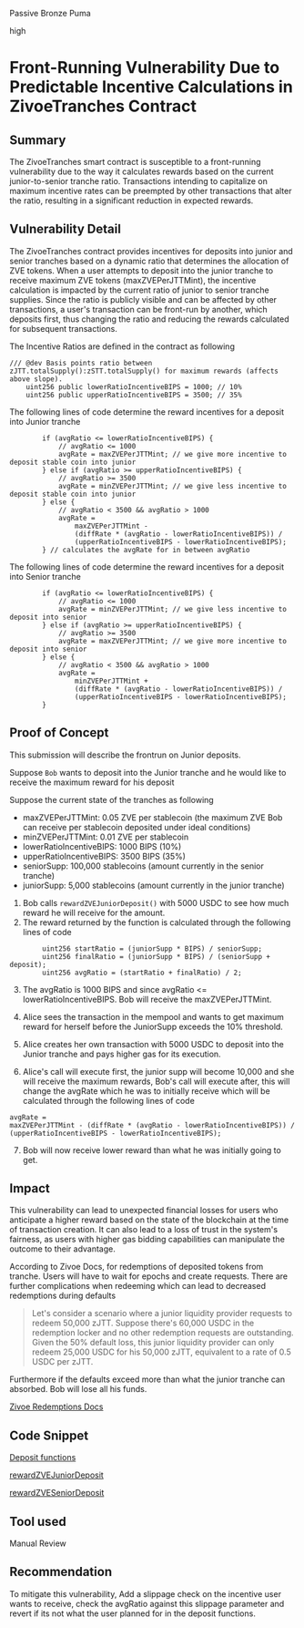 Passive Bronze Puma

high

# Front-Running Vulnerability Due to Predictable Incentive Calculations in ZivoeTranches Contract

## Summary
The ZivoeTranches smart contract is susceptible to a front-running vulnerability due to the way it calculates rewards based on the current junior-to-senior tranche ratio. Transactions intending to capitalize on maximum incentive rates can be preempted by other transactions that alter the ratio, resulting in a significant reduction in expected rewards.

## Vulnerability Detail
The ZivoeTranches contract provides incentives for deposits into junior and senior tranches based on a dynamic ratio that determines the allocation of ZVE tokens. When a user attempts to deposit into the junior tranche to receive maximum ZVE tokens (maxZVEPerJTTMint), the incentive calculation is impacted by the current ratio of junior to senior tranche supplies. Since the ratio is publicly visible and can be affected by other transactions, a user's transaction can be front-run by another, which deposits first, thus changing the ratio and reducing the rewards calculated for subsequent transactions.

The Incentive Ratios are defined in the contract as following

```solidity
/// @dev Basis points ratio between zJTT.totalSupply():zSTT.totalSupply() for maximum rewards (affects above slope).
    uint256 public lowerRatioIncentiveBIPS = 1000; // 10%
    uint256 public upperRatioIncentiveBIPS = 3500; // 35%
```

The following lines of code determine the reward incentives for a deposit into Junior tranche

```solidity
        if (avgRatio <= lowerRatioIncentiveBIPS) {
            // avgRatio <= 1000
            avgRate = maxZVEPerJTTMint; // we give more incentive to deposit stable coin into junior
        } else if (avgRatio >= upperRatioIncentiveBIPS) {
            // avgRatio >= 3500
            avgRate = minZVEPerJTTMint; // we give less incentive to deposit stable coin into junior
        } else {
            // avgRatio < 3500 && avgRatio > 1000
            avgRate =
                maxZVEPerJTTMint -
                (diffRate * (avgRatio - lowerRatioIncentiveBIPS)) /
                (upperRatioIncentiveBIPS - lowerRatioIncentiveBIPS);
        } // calculates the avgRate for in between avgRatio
```

The following lines of code determine the reward incentives for a deposit into Senior tranche

```solidity
        if (avgRatio <= lowerRatioIncentiveBIPS) {
            // avgRatio <= 1000
            avgRate = minZVEPerJTTMint; // we give less incentive to deposit into senior
        } else if (avgRatio >= upperRatioIncentiveBIPS) {
            // avgRatio >= 3500
            avgRate = maxZVEPerJTTMint; // we give more incentive to deposit into senior
        } else {
            // avgRatio < 3500 && avgRatio > 1000
            avgRate =
                minZVEPerJTTMint +
                (diffRate * (avgRatio - lowerRatioIncentiveBIPS)) /
                (upperRatioIncentiveBIPS - lowerRatioIncentiveBIPS);
        }
```

## Proof of Concept

This submission will describe the frontrun on Junior deposits.

Suppose `Bob` wants to deposit into the Junior tranche and he would like to receive the maximum reward for his deposit

Suppose the current state of the tranches as following

- maxZVEPerJTTMint: 0.05 ZVE per stablecoin (the maximum ZVE Bob can receive per stablecoin deposited under ideal conditions)
- minZVEPerJTTMint: 0.01 ZVE per stablecoin
- lowerRatioIncentiveBIPS: 1000 BIPS (10%)
- upperRatioIncentiveBIPS: 3500 BIPS (35%)
- seniorSupp: 100,000 stablecoins (amount currently in the senior tranche)
- juniorSupp: 5,000 stablecoins (amount currently in the junior tranche)


1. Bob calls `rewardZVEJuniorDeposit()` with 5000 USDC to see how much reward he will receive for the amount.
2. The reward returned by the function is calculated through the following lines of code

```solidity
        uint256 startRatio = (juniorSupp * BIPS) / seniorSupp;
        uint256 finalRatio = (juniorSupp * BIPS) / (seniorSupp + deposit);
        uint256 avgRatio = (startRatio + finalRatio) / 2;
```

3. The avgRatio is 1000 BIPS and since avgRatio <= lowerRatioIncentiveBIPS. Bob will receive the maxZVEPerJTTMint.

4. Alice sees the transaction in the mempool and wants to get maximum reward for herself before the JuniorSupp exceeds the 10% threshold.

5. Alice creates her own transaction with 5000 USDC to deposit into the Junior tranche and pays higher gas for its execution.

6. Alice's call will execute first, the junior supp will become 10,000 and she will receive the maximum rewards, Bob's call will execute after, this will change the avgRate which he was to initially receive which will be calculated through the following lines of code 

```solidity
avgRate =
maxZVEPerJTTMint - (diffRate * (avgRatio - lowerRatioIncentiveBIPS)) / (upperRatioIncentiveBIPS - lowerRatioIncentiveBIPS);
```

7. Bob will now receive lower reward than what he was initially going to get.

## Impact
This vulnerability can lead to unexpected financial losses for users who anticipate a higher reward based on the state of the blockchain at the time of transaction creation. It can also lead to a loss of trust in the system's fairness, as users with higher gas bidding capabilities can manipulate the outcome to their advantage.

According to Zivoe Docs, for redemptions of deposited tokens from tranche. Users will have to wait for epochs and create requests. There are further complications when redeeming which can lead to decreased redemptions during defaults

> Let's consider a scenario where a junior liquidity provider requests to redeem 50,000 zJTT. Suppose there's 60,000 USDC in the redemption locker and no other redemption requests are outstanding. Given the 50% default loss, this junior liquidity provider can only redeem 25,000 USDC for his 50,000 zJTT, equivalent to a rate of 0.5 USDC per zJTT.

Furthermore if the defaults exceed more than what the junior tranche can absorbed. Bob will lose all his funds.

[Zivoe Redemptions Docs](https://docs.zivoe.com/user-docs/liquidity-providers/redemptions)

## Code Snippet

[Deposit functions](https://github.com/sherlock-audit/2024-03-zivoe/blob/main/zivoe-core-foundry/src/ZivoeTranches.sol#L268-L315)

[rewardZVEJuniorDeposit](https://github.com/sherlock-audit/2024-03-zivoe/blob/main/zivoe-core-foundry/src/ZivoeTranches.sol#L203-L229)

[rewardZVESeniorDeposit](https://github.com/sherlock-audit/2024-03-zivoe/blob/main/zivoe-core-foundry/src/ZivoeTranches.sol#L236-L262)

## Tool used
Manual Review

## Recommendation

To mitigate this vulnerability, Add a slippage check on the incentive user wants to receive, check the avgRatio against this slippage parameter and revert if its not what the user planned for in the deposit functions.
